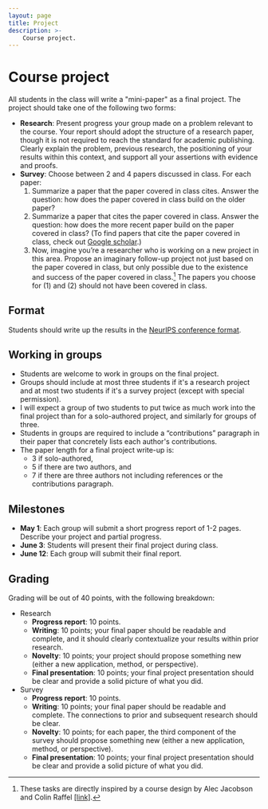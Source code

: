 ```yaml
---
layout: page
title: Project
description: >-
    Course project.
---
```


# Course project

All students in the class will write a "mini-paper" as a final project. The project should take one of the following two forms:
- **Research**: Present progress your group made on a problem relevant to the course. Your report should adopt the structure of a research paper, though it is not required to reach the standard for academic publishing. Clearly explain the problem, previous research, the positioning of your results within this context, and support all your assertions with evidence and proofs.
- **Survey**: Choose between 2 and 4 papers discussed in class. For each paper:
  1. Summarize a paper that the paper covered in class cites. Answer the question: how does the paper covered in class build on the older paper?
  2. Summarize a paper that cites the paper covered in class. Answer the question: how does the more recent paper build on the paper covered in class? (To find papers that cite the paper covered in class, check out [Google scholar](https://scholar.google.com/).)
  3. Now, imagine you’re a researcher who is working on a new project in this area. Propose an imaginary follow-up project not just based on the paper covered in class, but only possible due to the existence and success of the paper covered in class.[^1]
  The papers you choose for (1) and (2) should not have been covered in class.

## Format
Students should write up the results in the [NeurIPS conference format](https://neurips.cc/Conferences/2023/PaperInformation/StyleFiles).

## Working in groups
- Students are welcome to work in groups on the final project.
- Groups should include at most three students if it's a research project and
at most two students if it's a survey project (except with special permission).
- I will expect a group of two students to put twice as much work into the final project than for a solo-authored project, and similarly for groups of three.
- Students in groups are required to include a “contributions” paragraph in their paper that concretely lists each author's contributions.
- The paper length for a final project write-up is:
  - 3 if solo-authored,
  - 5 if there are two authors, and
  - 7 if there are three authors
  not including references or the contributions paragraph.

## Milestones
- **May 1**: Each group will submit a short progress report of 1-2 pages. Describe your project and partial progress.
- **June 3**: Students will present their final project during class.
- **June 12**: Each group will submit their final report.

## Grading
Grading will be out of 40 points, with the following breakdown:
- Research
  - **Progress report**: 10 points.
  - **Writing**: 10 points; your final paper should be readable and complete, and it should clearly contextualize your results within prior research.
  - **Novelty**: 10 points; your project should propose something new (either a new application, method, or perspective).
  - **Final presentation**: 10 points; your final project presentation should be clear and provide a solid picture of what you did.
- Survey
  - **Progress report**: 10 points.
  - **Writing**: 10 points; your final paper should be readable and complete. The connections to prior and subsequent research should be clear.
  - **Novelty**: 10 points; for each paper, the third component of the survey should propose something new (either a new application, method, or perspective).
  - **Final presentation**: 10 points; your final project presentation should be clear and provide a solid picture of what you did.

[^1]: These tasks are directly inspired by a course design by Alec Jacobson and Colin Raffel [[link]](https://colinraffel.com/blog/role-playing-seminar.html).
